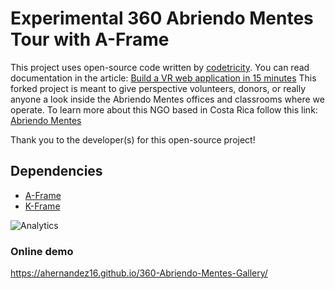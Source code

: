 # Experimental 360 Abriendo Mentes Tour with A-Frame

This project uses open-source code written by [codetricity](https://github.com/codetricity/360gallery).
You can read documentation in the article: [Build a VR web application in 15 minutes](https://opensource.com/life/16/11/build-virtual-reality-app)
This forked project is meant to give perspective volunteers, donors, or really anyone a look inside the Abriendo Mentes offices and classrooms where we operate. To learn more about this NGO based in Costa Rica follow this link: [Abriendo Mentes](http://abriendomentes.org/)

Thank you to the developer(s) for this open-source project!

## Dependencies

- [A-Frame](https://github.com/aframevr/aframe)
- [K-Frame](https://github.com/ngokevin/k-frame)

![Analytics](https://ga-beacon.appspot.com/UA-73311422-5/360gallery)

### Online demo ###
https://ahernandez16.github.io/360-Abriendo-Mentes-Gallery/
